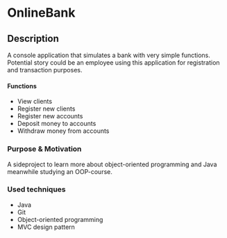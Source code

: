 # OnlineBank

## Description
A console application that simulates a bank with very simple functions. 
Potential story could be an employee using this application for registration and transaction purposes.

#### Functions
* View clients
* Register new clients
* Register new accounts
* Deposit money to accounts
* Withdraw money from accounts

### Purpose & Motivation
A sideproject to learn more about object-oriented programming and Java meanwhile studying an OOP-course. 

### Used techniques
- Java
- Git
- Object-oriented programming
- MVC design pattern
